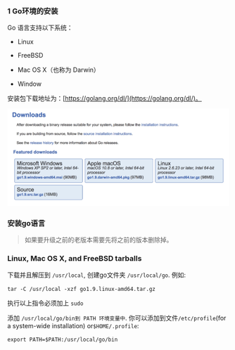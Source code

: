 ### 1 Go环境的安装

Go 语言支持以下系统：

* Linux

* FreeBSD

* Mac OS X（也称为 Darwin）

* Window

安装包下载地址为：[https://golang.org/dl/](https://golang.org/dl/)。

![](/assets/go1.jpeg)

### 安装go语言

> 如果要升级之前的老版本需要先将之前的版本删除掉。

### Linux, Mac OS X, and FreeBSD tarballs

下载并且解压到 `/usr/local`, 创建go文件夹 `/usr/local/go`. 例如:

```
tar -C /usr/local -xzf go1.9.linux-amd64.tar.gz
```

执行以上指令必须加上 `sudo`

添加 `/usr/local/go/bin到 PATH 环境变量中`. 你可以添加到文件`/etc/profile`\(for a system-wide installation\) or`$HOME/.profile`:

```
export PATH=$PATH:/usr/local/go/bin
```



